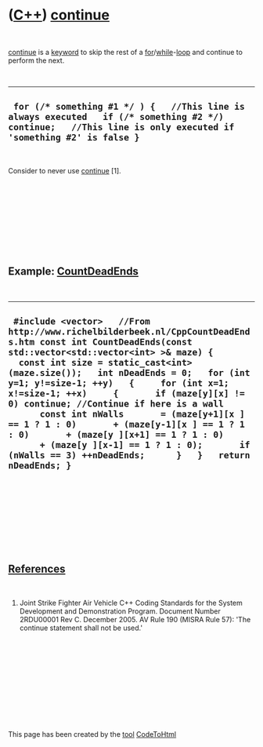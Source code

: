 



 

 

 

 

 

([C++](Cpp.md)) [continue](CppContinue.md)
============================================

 

[continue](CppContinue.md) is a [keyword](CppKeyword.md) to skip the
rest of a [for](CppFor.md)/[while](CppWhile.md)-[loop](CppLoop.htm)
and continue to perform the next.

 

  -----------------------------------------------------------------------------------------------------------------------------------------------------------------
  ` for (/* something #1 */ ) {   //This line is always executed   if (/* something #2 */) continue;   //This line is only executed if 'something #2' is false }`
  -----------------------------------------------------------------------------------------------------------------------------------------------------------------

 

Consider to never use [continue](CppContinue.md) \[1\].

 

 

 

 

 

Example: [CountDeadEnds](CppCountDeadEnds.md)
----------------------------------------------

 

  -------------------------------------------------------------------------------------------------------------------------------------------------------------------------------------------------------------------------------------------------------------------------------------------------------------------------------------------------------------------------------------------------------------------------------------------------------------------------------------------------------------------------------------------------------------------------------------------------------------------------------
  ` #include <vector>   //From http://www.richelbilderbeek.nl/CppCountDeadEnds.htm const int CountDeadEnds(const std::vector<std::vector<int> >& maze) {   const int size = static_cast<int>(maze.size());   int nDeadEnds = 0;   for (int y=1; y!=size-1; ++y)   {     for (int x=1; x!=size-1; ++x)     {       if (maze[y][x] != 0) continue; //Continue if here is a wall       const int nWalls       = (maze[y+1][x ] == 1 ? 1 : 0)       + (maze[y-1][x ] == 1 ? 1 : 0)       + (maze[y ][x+1] == 1 ? 1 : 0)       + (maze[y ][x-1] == 1 ? 1 : 0);       if (nWalls == 3) ++nDeadEnds;      }   }   return nDeadEnds; }`
  -------------------------------------------------------------------------------------------------------------------------------------------------------------------------------------------------------------------------------------------------------------------------------------------------------------------------------------------------------------------------------------------------------------------------------------------------------------------------------------------------------------------------------------------------------------------------------------------------------------------------------

 

 

 

 

 

[References](CppReferences.md)
-------------------------------

 

1.  Joint Strike Fighter Air Vehicle C++ Coding Standards for the System
    Development and Demonstration Program. Document Number 2RDU00001
    Rev C. December 2005. AV Rule 190 (MISRA Rule 57): 'The continue
    statement shall not be used.'

 

 

 

 

 





 




This page has been created by the [tool](Tools.md)
[CodeToHtml](ToolCodeToHtml.md)
